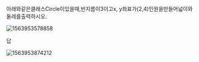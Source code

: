 아래와같은클래스Circle이있을때,반지름이3이고x, y좌표가(2,4)인원을만들어넓이와둘레를출력하시오.

![1563953578858](C:\Users\student\AppData\Roaming\Typora\typora-user-images\1563953578858.png)

답

![1563953874212](C:\Users\student\AppData\Roaming\Typora\typora-user-images\1563953874212.png)